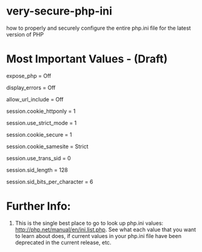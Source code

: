 # very-secure-php-ini
how to properly and securely configure the entire php.ini file for the latest version of PHP

# Most Important Values - (Draft)

expose_php = Off

display_errors = Off

allow_url_include = Off

session.cookie_httponly = 1

session.use_strict_mode   = 1

session.cookie_secure     = 1

session.cookie_samesite   = Strict

session.use_trans_sid = 0

session.sid_length = 128

session.sid_bits_per_character = 6

# Further Info:

1. This is the single best place to go to look up php.ini values: http://php.net/manual/en/ini.list.php. See what each value that you want to learn about does, if current values in your php.ini file have been deprecated in the current release, etc.
